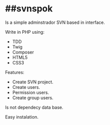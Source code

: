 ##svnspok
=======

Is a simple adminstrador SVN based in interface.

Write in PHP using:
- TDD
- Twig
- Composer
- HTML5
- CSS3

Features:
- Create SVN project.
- Create users.
- Permission users.
- Create group users.

Is not dependecy data base.

Easy instalation.
